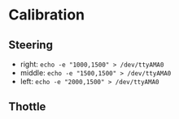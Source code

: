 # Calibration

## Steering
- right:  ```echo -e "1000,1500" > /dev/ttyAMA0```
- middle: ```echo -e "1500,1500" > /dev/ttyAMA0```
- left:   ```echo -e "2000,1500" > /dev/ttyAMA0```

## Thottle
